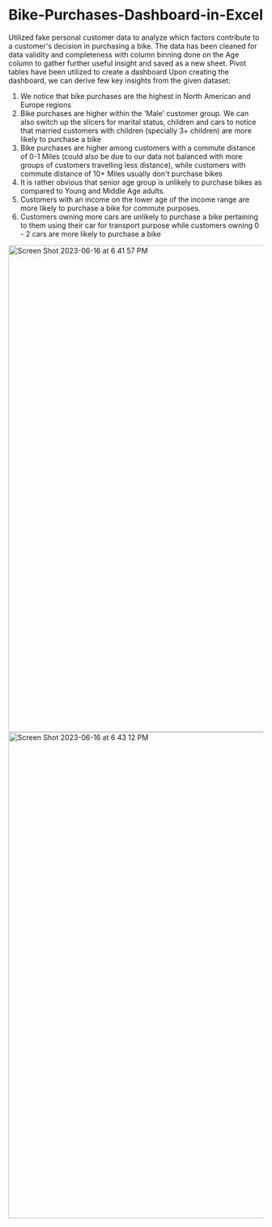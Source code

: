 # Bike-Purchases-Dashboard-in-Excel
Utilized fake personal customer data to analyze which factors contribute to a customer's decision in purchasing a bike.
The data has been cleaned for data validity and completeness with column binning done on the Age column to gather further useful insight and saved as a new sheet.
Pivot tables have been utilized to create a dashboard
Upon creating the dashboard, we can derive few key insights from the given dataset:
1) We notice that bike purchases are the highest in North American and Europe regions
2) Bike purchases are higher within the 'Male' customer group. We can also switch up the slicers for marital status, children and cars to notice that married customers with children (specially 3+ children) are more likely to purchase a bike
3) Bike purchases are higher among customers with a commute distance of 0-1 Miles (could also be due to our data not balanced with more groups of customers travelling less distance), while customers with commute distance of 10+ Miles usually don't purchase bikes
4) It is rather obvious that senior age group is unlikely to purchase bikes as compared to Young and Middle Age adults.
5) Customers with an income on the lower age of the income range are more likely to purchase a bike for commute purposes.
6) Customers owning more cars are unlikely to purchase a bike pertaining to them using their car for transport purpose while customers owning 0 - 2 cars are more likely to purchase a bike
<img width="961" alt="Screen Shot 2023-06-16 at 6 41 57 PM" src="https://github.com/Madeeha-Amatur/Bike-Purchases-Dashboard-in-Excel/assets/89847092/615eef52-76d5-42db-a140-2b0b74d9347c">
<img width="960" alt="Screen Shot 2023-06-16 at 6 43 12 PM" src="https://github.com/Madeeha-Amatur/Bike-Purchases-Dashboard-in-Excel/assets/89847092/bedab2d1-c665-4e7e-ad6c-fcf2a426c72c">
